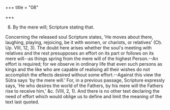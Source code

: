 +++
title = "08"

+++


8. By the mere will; Scripture stating that.

Concerning the released soul Scripture states, 'He moves about there, laughing, playing, rejoicing, be it with women, or chariots, or relatives' (Cḥ. Up. VIII, 12, 3). The doubt here arises whether the soul's meeting with relatives and the rest presupposes an effort on its part or follows on its mere will--as things spring from the mere will of the highest Person.--An effort is required; for we observe in ordinary life that even such persons as kings and the like who are capable of realising all their wishes do not accomplish the effects desired without some effort.--Against this view the Sūtra says 'by the mere will.' For, in a previous passage, Scripture expressly says, 'He who desires the world of the Fathers, by his mere will the Fathers rise to receive him,' &c. (VIII, 2, 1). And there is no other text declaring the need of effort which would oblige us to define and limit the meaning of the text last quoted.

